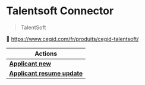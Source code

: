 
# Talentsoft Connector

> TalentSoft


🔗 https://www.cegid.com/fr/produits/cegid-talentsoft/

| Actions |
| ------- |
| [**Applicant new**](docs/applicant_new.md) |
| [**Applicant resume update**](docs/applicant_resume_update.md) |

